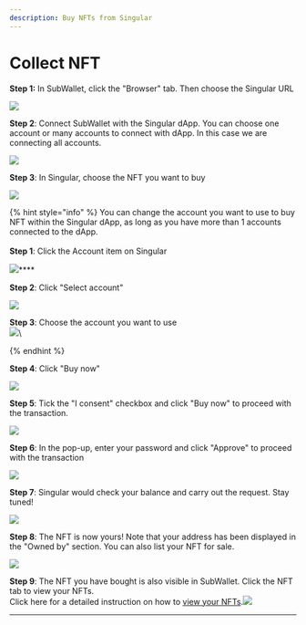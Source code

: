 ```yaml
---
description: Buy NFTs from Singular
---
```


# Collect NFT

**Step 1:** In SubWallet, click the "Browser" tab. Then choose the Singular URL

![](<../../.gitbook/assets/image (126).png>)

**Step 2**: Connect SubWallet with the Singular dApp. You can choose one account or many accounts to connect with dApp. In this case we are connecting all accounts.&#x20;

![](<../../.gitbook/assets/image (116).png>)

**Step 3**: In Singular, choose the NFT you want to buy

![](<../../.gitbook/assets/image (138).png>)

{% hint style="info" %}
You can change the account you want to use to buy NFT within the Singular dApp, as long as you have more than 1 accounts connected to the dApp.\
\
**Step 1**: Click the Account item on Singular

![](<../../.gitbook/assets/image (20).png>)****

**Step 2**: Click "Select account"

![](<../../.gitbook/assets/image (29).png>)

**Step 3**: Choose the account you want to use\
![](<../../.gitbook/assets/image (23).png>)\

{% endhint %}

**Step 4**: Click "Buy now"

![](<../../.gitbook/assets/image (16).png>)

**Step 5**: Tick the "I consent" checkbox and click "Buy now" to proceed with the transaction.&#x20;

![](<../../.gitbook/assets/image (40).png>)

**Step 6**: In the pop-up, enter your password and click "Approve" to proceed with the transaction

![](<../../.gitbook/assets/image (34).png>)

**Step 7**: Singular would check your balance and carry out the request. Stay tuned!

![](<../../.gitbook/assets/image (28).png>)

**Step 8**: The NFT is now yours! Note that your address has been displayed in the "Owned by" section. You can also list your NFT for sale.  &#x20;

![](<../../.gitbook/assets/image (56).png>)

**Step 9**: The NFT you have bought is also visible in SubWallet. Click the NFT tab to view your NFTs. \
Click here for a detailed instruction on how to [view your NFTs](send-nft.md).![](<../../.gitbook/assets/image (15).png>)

****
